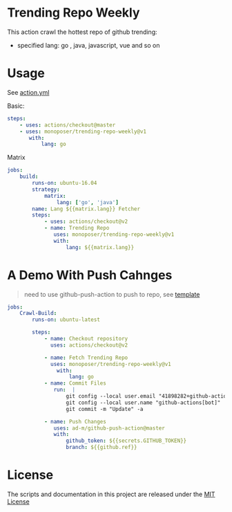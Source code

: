 # Trending Repo Weekly

This action crawl the hottest repo of github trending:

- specified lang: go , java, javascript, vue and so on

# Usage

See [action.yml](action.yml)

Basic:

```yaml
steps:
    - uses: actions/checkout@master
    - uses: monoposer/trending-repo-weekly@v1
       with:
           lang: go
```

Matrix

```yaml
jobs:
    build:
        runs-on: ubuntu-16.04
        strategy:
            matrix:
                lang: ['go', 'java']
        name: Lang ${{matrix.lang}} Fetcher
        steps:
            - uses: actions/checkout@v2
            - name: Trending Repo
               uses: monoposer/trending-repo-weekly@v1
               with:
                   lang: ${{matrix.lang}}
```

# A Demo With Push Cahnges

> need to use github-push-action to push to repo, see  [template](https://github.com/monoposer/repo-trending-template)

```yaml
jobs:
    Crawl-Build:
        runs-on: ubuntu-latest

        steps:
            - name: Checkout repository
              uses: actions/checkout@v2

            - name: Fetch Trending Repo
              uses: monoposer/trending-repo-weekly@v1
                with:
                    lang: go
            - name: Commit Files
               run:  |
                   git config --local user.email "41898282+github-actions[bot]@users.noreply.github.com"
                   git config --local user.name "github-actions[bot]"
                   git commit -m "Update" -a

            - name: Push Changes
               uses: ad-m/github-push-action@master
               with:
                   github_token: ${{secrets.GITHUB_TOKEN}}
                   branch: ${{github.ref}}
```

# License

The scripts and documentation in this project are released under the [MIT License](LICENSE)
